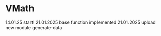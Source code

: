 # VMath
14.01.25 start!
21.01.2025 base function implemented
21.01.2025 upload new module generate-data